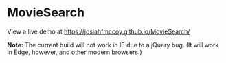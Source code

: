 # MovieSearch
View a live demo at <https://josiahfmccoy.github.io/MovieSearch/>

**Note:** The current build will not work in IE due to a jQuery bug.  (It will work in Edge, however, and other modern browsers.)